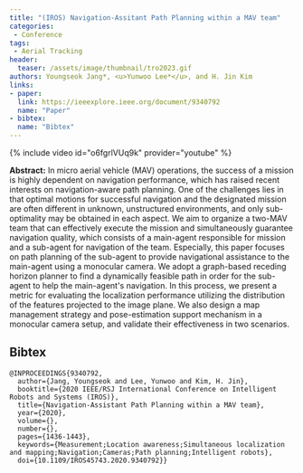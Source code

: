 ```yaml
---
title: "(IROS) Navigation-Assitant Path Planning within a MAV team"
categories:
 - Conference
tags:
 - Aerial Tracking
header:
  teaser: /assets/image/thumbnail/tro2023.gif
authors: Youngseok Jang*, <u>Yunwoo Lee*</u>, and H. Jin Kim
links:
- paper:
  link: https://ieeexplore.ieee.org/document/9340792
  name: "Paper"
- bibtex:
  name: "Bibtex"
---
```

{% include video id="o6fgrlVUq9k" provider="youtube" %}

**Abstract:** In micro aerial vehicle (MAV) operations, the success of a mission is highly dependent on navigation performance, which has raised recent interests on navigation-aware path planning. One of the challenges lies in that optimal motions for successful navigation and the designated mission are often different in unknown, unstructured environments, and only sub-optimality may be obtained in each aspect. We aim to organize a two-MAV team that can effectively execute the mission and simultaneously guarantee navigation quality, which consists of a main-agent responsible for mission and a sub-agent for navigation of the team. Especially, this paper focuses on path planning of the sub-agent to provide navigational assistance to the main-agent using a monocular camera. We adopt a graph-based receding horizon planner to find a dynamically feasible path in order for the sub-agent to help the main-agent's navigation. In this process, we present a metric for evaluating the localization performance utilizing the distribution of the features projected to the image plane. We also design a map management strategy and pose-estimation support mechanism in a monocular camera setup, and validate their effectiveness in two scenarios.

## Bibtex <a id="bibtex"></a>
```
@INPROCEEDINGS{9340792,
  author={Jang, Youngseok and Lee, Yunwoo and Kim, H. Jin},
  booktitle={2020 IEEE/RSJ International Conference on Intelligent Robots and Systems (IROS)}, 
  title={Navigation-Assistant Path Planning within a MAV team}, 
  year={2020},
  volume={},
  number={},
  pages={1436-1443},
  keywords={Measurement;Location awareness;Simultaneous localization and mapping;Navigation;Cameras;Path planning;Intelligent robots},
  doi={10.1109/IROS45743.2020.9340792}}
```